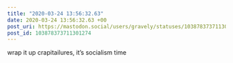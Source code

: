 ```yaml
---
title: "2020-03-24 13:56:32.63"
date: 2020-03-24 13:56:32.63 +00
post_uri: https://mastodon.social/users/gravely/statuses/103878373711301274
post_id: 103878373711301274
---
```

wrap it up crapitailures, it’s socialism time


